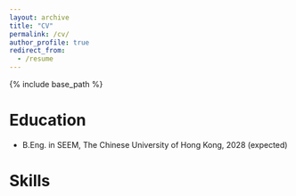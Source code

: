 ```yaml
---
layout: archive
title: "CV"
permalink: /cv/
author_profile: true
redirect_from:
  - /resume
---
```


{% include base_path %}

Education
======
* B.Eng. in SEEM, The Chinese University of Hong Kong, 2028 (expected)

Skills
======
<!--
* Programming
  * Python
  * C++
* Swimming
-->
